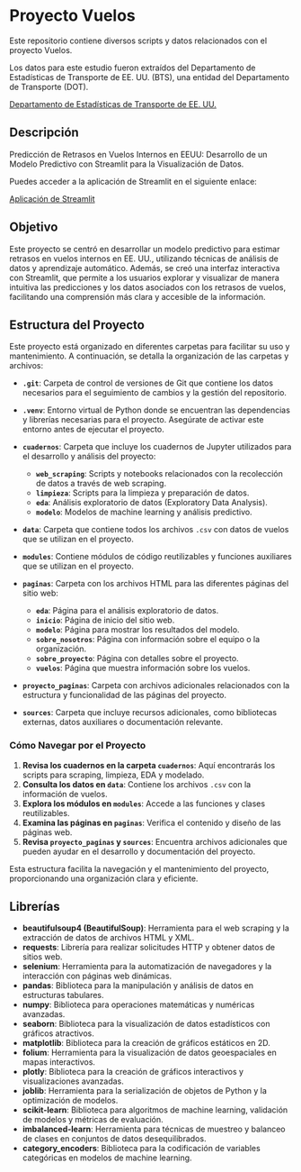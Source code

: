 # Proyecto Vuelos

Este repositorio contiene diversos scripts y datos relacionados con el proyecto Vuelos.

Los datos para este estudio fueron extraídos del Departamento de Estadísticas de Transporte de EE. UU. (BTS), una entidad del Departamento de Transporte (DOT).

[Departamento de Estadísticas de Transporte de EE. UU.](https://www.transtats.bts.gov/ONTIME/Departures.aspx)

## Descripción 

Predicción de Retrasos en Vuelos Internos en EEUU: Desarrollo de un Modelo Predictivo con Streamlit para la Visualización de Datos.

Puedes acceder a la aplicación de Streamlit en el siguiente enlace:

[Aplicación de Streamlit](https://proyectoaviones.streamlit.app/)

## Objetivo

Este proyecto se centró en desarrollar un modelo predictivo para estimar retrasos en vuelos internos en EE. UU., utilizando técnicas de análisis de datos y aprendizaje automático. Además, se creó una interfaz interactiva con Streamlit, que permite a los usuarios explorar y visualizar de manera intuitiva las predicciones y los datos asociados con los retrasos de vuelos, facilitando una comprensión más clara y accesible de la información.

## Estructura del Proyecto

Este proyecto está organizado en diferentes carpetas para facilitar su uso y mantenimiento. A continuación, se detalla la organización de las carpetas y archivos:

- **`.git`**: Carpeta de control de versiones de Git que contiene los datos necesarios para el seguimiento de cambios y la gestión del repositorio.

- **`.venv`**: Entorno virtual de Python donde se encuentran las dependencias y librerías necesarias para el proyecto. Asegúrate de activar este entorno antes de ejecutar el proyecto.

- **`cuadernos`**: Carpeta que incluye los cuadernos de Jupyter utilizados para el desarrollo y análisis del proyecto:
  - **`web_scraping`**: Scripts y notebooks relacionados con la recolección de datos a través de web scraping.
  - **`limpieza`**: Scripts para la limpieza y preparación de datos.
  - **`eda`**: Análisis exploratorio de datos (Exploratory Data Analysis).
  - **`modelo`**: Modelos de machine learning y análisis predictivo.

- **`data`**: Carpeta que contiene todos los archivos `.csv` con datos de vuelos que se utilizan en el proyecto.

- **`modules`**: Contiene módulos de código reutilizables y funciones auxiliares que se utilizan en el proyecto.

- **`paginas`**: Carpeta con los archivos HTML para las diferentes páginas del sitio web:
  - **`eda`**: Página para el análisis exploratorio de datos.
  - **`inicio`**: Página de inicio del sitio web.
  - **`modelo`**: Página para mostrar los resultados del modelo.
  - **`sobre_nosotros`**: Página con información sobre el equipo o la organización.
  - **`sobre_proyecto`**: Página con detalles sobre el proyecto.
  - **`vuelos`**: Página que muestra información sobre los vuelos.

- **`proyecto_paginas`**: Carpeta con archivos adicionales relacionados con la estructura y funcionalidad de las páginas del proyecto.

- **`sources`**: Carpeta que incluye recursos adicionales, como bibliotecas externas, datos auxiliares o documentación relevante.

### Cómo Navegar por el Proyecto

1. **Revisa los cuadernos en la carpeta `cuadernos`**: Aquí encontrarás los scripts para scraping, limpieza, EDA y modelado.
2. **Consulta los datos en `data`**: Contiene los archivos `.csv` con la información de vuelos.
3. **Explora los módulos en `modules`**: Accede a las funciones y clases reutilizables.
4. **Examina las páginas en `paginas`**: Verifica el contenido y diseño de las páginas web.
5. **Revisa `proyecto_paginas` y `sources`**: Encuentra archivos adicionales que pueden ayudar en el desarrollo y documentación del proyecto.

Esta estructura facilita la navegación y el mantenimiento del proyecto, proporcionando una organización clara y eficiente.

## Librerías

- **beautifulsoup4 (BeautifulSoup)**: Herramienta para el web scraping y la extracción de datos de archivos HTML y XML.
- **requests**: Librería para realizar solicitudes HTTP y obtener datos de sitios web.
- **selenium**: Herramienta para la automatización de navegadores y la interacción con páginas web dinámicas.
- **pandas**: Biblioteca para la manipulación y análisis de datos en estructuras tabulares.
- **numpy**: Biblioteca para operaciones matemáticas y numéricas avanzadas.
- **seaborn**: Biblioteca para la visualización de datos estadísticos con gráficos atractivos.
- **matplotlib**: Biblioteca para la creación de gráficos estáticos en 2D.
- **folium**: Herramienta para la visualización de datos geoespaciales en mapas interactivos.
- **plotly**: Biblioteca para la creación de gráficos interactivos y visualizaciones avanzadas.
- **joblib**: Herramienta para la serialización de objetos de Python y la optimización de modelos.
- **scikit-learn**: Biblioteca para algoritmos de machine learning, validación de modelos y métricas de evaluación.
- **imbalanced-learn**: Herramienta para técnicas de muestreo y balanceo de clases en conjuntos de datos desequilibrados.
- **category_encoders**: Biblioteca para la codificación de variables categóricas en modelos de machine learning.
